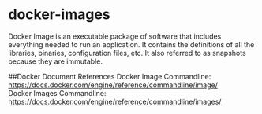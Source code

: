 # docker-images

Docker Image is an executable package of software that includes everything needed to run an application. It contains the definitions of all the libraries, binaries, configuration files, etc. It also referred to as snapshots because they are immutable.

##Docker Document References
Docker Image Commandline: https://docs.docker.com/engine/reference/commandline/image/  
Docker Images Commandline: https://docs.docker.com/engine/reference/commandline/images/
